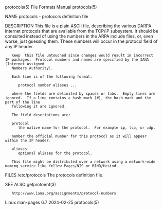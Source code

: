protocols(5)							      File Formats Manual							  protocols(5)

NAME
       protocols - protocols definition file

DESCRIPTION
       This  file is a plain ASCII file, describing the various DARPA internet protocols that are available from the TCP/IP subsystem.	It should be consulted
       instead of using the numbers in the ARPA include files, or, even worse, just guessing them.  These numbers will occur in the protocol field of  any  IP
       header.

       Keep  this file untouched since changes would result in incorrect IP packages.  Protocol numbers and names are specified by the IANA (Internet Assigned
       Numbers Authority).

       Each line is of the following format:

	      protocol number aliases ...

       where the fields are delimited by spaces or tabs.  Empty lines are ignored.  If a line contains a hash mark (#), the hash mark and the part of the line
       following it are ignored.

       The field descriptions are:

       protocol
	      the native name for the protocol.	 For example ip, tcp, or udp.

       number the official number for this protocol as it will appear within the IP header.

       aliases
	      optional aliases for the protocol.

       This file might be distributed over a network using a network-wide naming service like Yellow Pages/NIS or BIND/Hesiod.

FILES
       /etc/protocols
	      The protocols definition file.

SEE ALSO
       getprotoent(3)

       http://www.iana.org/assignments/protocol-numbers

Linux man-pages 6.7							  2024-02-25								  protocols(5)
